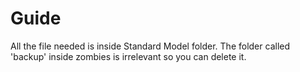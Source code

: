 # Guide
All the file needed is inside Standard Model folder. The folder called 'backup' inside zombies is irrelevant so you can delete it.

